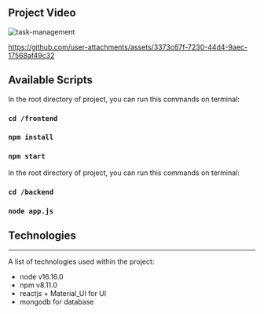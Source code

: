 ## Project Video
![task-management](https://github.com/user-attachments/assets/9722fce1-1941-4669-b753-5ff16d84de75)

https://github.com/user-attachments/assets/3373c67f-7230-44d4-9aec-17568af49c32

## Available Scripts

In the root directory of project, you can run this commands on terminal:
### `cd /frontend`
### `npm install`
### `npm start`

In the root directory of project, you can run this commands on terminal:
### `cd /backend`
### `node app.js`

## Technologies
***
A list of technologies used within the project:
* node v16.16.0
* npm v8.11.0
* reactjs + Material_UI for UI 
* mongodb for database


